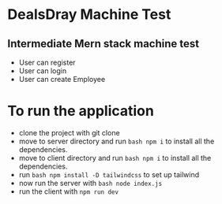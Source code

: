 # DealsDray Machine Test

 ## Intermediate Mern stack machine test
 - User can register 
 - User can login
 - User can create Employee

# To run the application
- clone the project with git clone
- move to server directory and run ```bash npm i``` to install all the dependencies.
- move to client directory and run ```bash npm i``` to install all the dependencies.
- run ```bash npm install -D tailwindcss``` to set up tailwind
- now run the server with ```bash node index.js```
- run the client with ```npm run dev``` 
